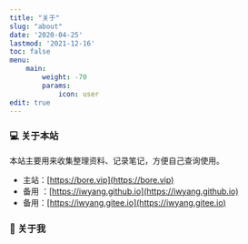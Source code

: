 ```yaml
---
title: "关于"
slug: "about"
date: '2020-04-25'
lastmod: '2021-12-16'
toc: false
menu:
    main: 
        weight: -70
        params:
            icon: user
edit: true
---
```


### 💻 关于本站

本站主要用来收集整理资料、记录笔记，方便自己查询使用。

+ 主站：[https://bore.vip](https://bore.vip)
+ 备用 ：[https://iwyang.github.io](https://iwyang.github.io)
+ 备用：[https://iwyang.gitee.io](https://iwyang.gitee.io)

### 👋 关于我  

